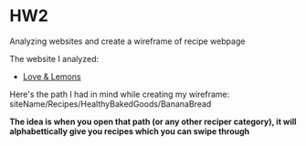# HW2 

Analyzing websites and create a wireframe of recipe webpage

The website I analyzed:
- [Love & Lemons](https://www.loveandlemons.com/)

Here's the path I had in mind while creating my wireframe:
siteName/Recipes/HealthyBakedGoods/BananaBread 

**The idea is when you open that path (or any other reciper category), it will alphabettically give you recipes which you can swipe through**